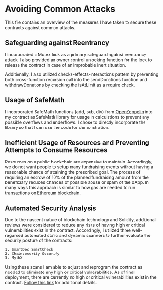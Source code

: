 # Avoiding Common Attacks
This file contains an overview of the measures I have taken to secure these contracts against common attacks.

## Safeguarding against Reentrancy
I incorporated a Mutex lock as a primary safeguard against reentrancy attack. I also provided an owner control unlocking function for the lock to release the contract in case of an improbable inert situation.

Additionally, I also utilized checks-effects-interactions pattern by preventing both cross-function recursion call into the sendDonations function and withdrawDonations by checking the isAtLimit as a require check.

## Usage of SafeMath
I incorporated SafeMath functions (add, sub, div) from [OpenZeppelin](https://github.com/OpenZeppelin/openzeppelin-contracts/tree/master/contracts/math) into my contract as SafeMath library for usage in calculations to prevent any possible overflows and underflows. I chose to directly incorporate the library so that I can use the code for demonstration.

## Inefficient Usage of Resources and Preventing Attempts to Consume Resources
Resources on a public blockchain are expensive to maintain. Accordingly, we do not want people to setup many fundraising events without having a reasonable chance of attaining the prescribed goal. The process of requiring an escrow of 10% of the planned fundraising amount from the beneficiary reduces chances of possible abuse or spam of the dApp. In many ways this approach is similar to how gas are needed to run transactions on Ethereum blockchain.

## Automated Security Analysis
Due to the nascent nature of blockchain technology and Solidity, additional reviews were considered to reduce any risks of having high or critical vulnerabilities exist in the contract. Accordingly, I utilized three well-regarded automated static and dynamic scanners to further evaluate the security posture of the contracts:
    
    1. SmartDec SmartCheck
    2. Chainsecurity Securify
    3. MythX

Using these scans I am able to adjust and reprogram the contract as needed to eliminate any high or critical vulnerabilities. As of final deployment, there are currently no high or critical vulnerabilities exist in the contract. [Follow this link](/docs/design_pattern_decisions.md#security-analysis) for additional details.
